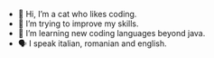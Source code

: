 - 👋 Hi, I’m a cat who likes coding.
- 👀 I’m trying to improve my skills.
- 🌱 I’m learning new coding languages beyond java.
- 🗣️ I speak italian, romanian and english.

<!---
Gatto-Programmatore/Gatto-Programmatore is a ✨ special ✨ repository because its `README.md` (this file) appears on your GitHub profile.
You can click the Preview link to take a look at your changes.
--->
